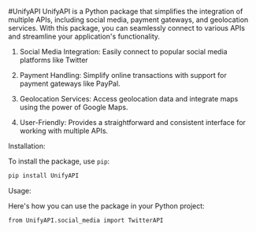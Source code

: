 #UnifyAPI 
UnifyAPI is a Python package that simplifies the integration of multiple APIs, including social media, payment gateways, and geolocation services. With this package, you can seamlessly connect to various APIs and streamline your application's functionality.


1. Social Media Integration: Easily connect to popular social media platforms like Twitter

2. Payment Handling: Simplify online transactions with support for payment gateways like PayPal.

3. Geolocation Services: Access geolocation data and integrate maps using the power of Google Maps.

4. User-Friendly: Provides a straightforward and consistent interface for working with multiple APIs.

Installation: 

To install the package, use `pip`:

```bash
pip install UnifyAPI
```

Usage: 

Here's how you can use the package in your Python project:
```bash
from UnifyAPI.social_media import TwitterAPI
```
